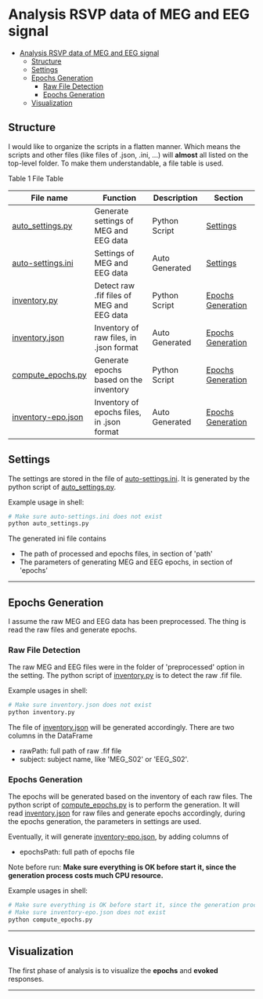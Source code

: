 # Analysis RSVP data of MEG and EEG signal

- [Analysis RSVP data of MEG and EEG signal](#analysis-rsvp-data-of-meg-and-eeg-signal)
  - [Structure](#structure)
  - [Settings](#settings)
  - [Epochs Generation](#epochs-generation)
    - [Raw File Detection](#raw-file-detection)
    - [Epochs Generation](#epochs-generation-1)
  - [Visualization](#visualization)

## Structure

I would like to organize the scripts in a flatten manner.
Which means the scripts and other files (like files of .json, .ini, ...) will **almost** all listed on the top-level folder.
To make them understandable, a file table is used.

Table 1 File Table

| File name                                  | Function                                   | Description    | Section                                 |
| ------------------------------------------ | ------------------------------------------ | -------------- | --------------------------------------- |
| [auto_settings.py](./auto_settings.py)     | Generate settings of MEG and EEG data      | Python Script  | [Settings](#settings)                   |
| [auto-settings.ini](./auto-settings.ini)   | Settings of MEG and EEG data               | Auto Generated | [Settings](#settings)                   |
| [inventory.py](./inventory.py)             | Detect raw .fif files of MEG and EEG data  | Python Script  | [Epochs Generation](#epochs-generation) |
| [inventory.json](./inventory.json)         | Inventory of raw files, in .json format    | Auto Generated | [Epochs Generation](#epochs-generation) |
| [compute_epochs.py](./compute_epochs.py)   | Generate epochs based on the inventory     | Python Script  | [Epochs Generation](#epochs-generation) |
| [inventory-epo.json](./inventory-epo.json) | Inventory of epochs files, in .json format | Auto Generated | [Epochs Generation](#epochs-Generation) |

## Settings

The settings are stored in the file of [auto-settings.ini](./auto-settings.ini).
It is generated by the python script of [auto_settings.py](./auto_settings.py).

Example usage in shell:

```sh
# Make sure auto-settings.ini does not exist
python auto_settings.py
```

The generated ini file contains

- The path of processed and epochs files, in section of 'path'
- The parameters of generating MEG and EEG epochs, in section of 'epochs'

---

## Epochs Generation

I assume the raw MEG and EEG data has been preprocessed.
The thing is read the raw files and generate epochs.

### Raw File Detection

The raw MEG and EEG files were in the folder of 'preprocessed' option in the setting.
The python script of [inventory.py](./inventory.py) is to detect the raw .fif file.

Example usages in shell:

```sh
# Make sure inventory.json does not exist
python inventory.py
```

The file of [inventory.json](./inventory.json) will be generated accordingly.
There are two columns in the DataFrame

- rawPath: full path of raw .fif file
- subject: subject name, like 'MEG_S02' or 'EEG_S02'.

### Epochs Generation

The epochs will be generated based on the inventory of each raw files.
The python script of [compute_epochs.py](./compute_epochs.py) is to perform the generation.
It will read [inventory.json](./inventory.json) for raw files and generate epochs accordingly,
during the epochs generation, the parameters in settings are used.

Eventually, it will generate [inventory-epo.json](./inventory-epo.json),
by adding columns of

- epochsPath: full path of epochs file

Note before run: **Make sure everything is OK before start it, since the generation process costs much CPU resource.**

Example usages in shell:

```sh
# Make sure everything is OK before start it, since the generation process costs much CPU resource
# Make sure inventory-epo.json does not exist
python compute_epochs.py
```

---

## Visualization

The first phase of analysis is to visualize the **epochs** and **evoked** responses.

---
